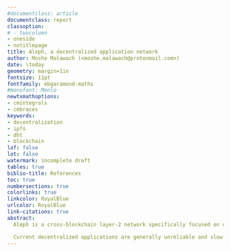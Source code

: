 ```yaml
---
#documentclass: article
documentclass: report
classoption:
# - twocolumn
- oneside
- notitlepage
title: Aleph, a decentralized application network
author: Moshe Malawach (<moshe.malawach@protonmail.com>)
date: \today
geometry: margin=1in
fontsize: 11pt
fontfamily: ebgaramond-maths
#monofont: Menlo
newtxmathoptions:
- cmintegrals
- cmbraces
keywords:
- decentralization
- ipfs
- dht
- blockchain
lof: false
lot: false
watermark: incomplete draft
tables: true
biblio-title: References
toc: true
numbersections: true
colorlinks: true
linkcolor: RoyalBlue
urlcolor: RoyalBlue
link-citations: true
abstract:
  Aleph is a cross-blockchain layer-2 network specifically focused on decentralized applications and their related infrastructure (storage, computing servers, security). Our aim is to decentralize and revolutionize the web and the cloud as we know it.

  Current decentralized applications are generally unreliable and slow or tied to single blockchain architecture. Decentralized applications need to not only overcome these issues, but they also need to be able to communicate with other projects. The large majority of current blockchain-related technologies cannot scale to the levels needed for large applications (social networks, web apps, IoT providers, etc) we use on a daily basis. Aleph intends to provide a solution to these issues by offering fast single cross-technologies and cross-chain solution on a decentralized and reliable ecosystem. 
---
```

